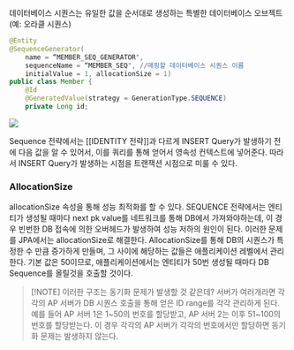 
데이터베이스 시퀀스는 유일한 값을 순서대로 생성하는 특별한 데이터베이스 오브젝트 (예: 오라클 시퀀스)
```java
@Entity
@SequenceGenerator(
	name = “MEMBER_SEQ_GENERATOR",
	sequenceName = “MEMBER_SEQ", //매핑할 데이터베이스 시퀀스 이름
	initialValue = 1, allocationSize = 1)
public class Member {
	@Id
	@GeneratedValue(strategy = GenerationType.SEQUENCE)
	private Long id;
```
![](https://i.imgur.com/AASCZHl.png)

Sequence 전략에서는 [[IDENTITY 전략]]과 다르게 INSERT Query가 발생하기 전에 다음 값을 알 수 있어서, 이를 쿼리를 통해 얻어서 영속성 컨텍스트에 넣어준다. 따라서 INSERT Query가 발생하는 시점을 트랜잭션 시점으로 미룰 수 있다.
### AllocationSize
allocationSize 속성을 통해 성능 최적화를 할 수 있다.
SEQUENCE 전략에서는 엔티티가 생성될 때마다 next pk value를 네트워크를 통해 DB에서 가져와야하는데, 이 경우 빈번한 DB 접속에 의한 오버헤드가 발생하여 성능 저하의 원인이 된다. 이러한 문제를 JPA에서는 allocationSize로 해결한다.
AllocationSize를 통해 DB의 시퀀스가 특정한 수 만큼 증가하게 만들며, 그 사이에 해당하는 값들은 애플리케이션 레벨에서 관리한다. 기본 값은 50이므로, 애플리케이션에서는 엔티티가 50번 생성될 때마다 DB Sequence를 올릴것을 호출할 것이다.

> [!NOTE] 이러한 구조는 동기화 문제가 발생할 것 같은데?
> 서버가 여러개라면 각각의 AP 서버가 DB 시퀀스 호출을 통해 얻은 ID range를 각각 관리하게 된다. 예를 들어 AP 서버 1은 1~50의 번호를 할당받고, AP 서버 2는 이후 51~100의 번호를 할당받는다. 이 경우 각각의 AP 서버가 각각의 번호에서만 할당하면 동기화 문제는 발생하지 않는다.
